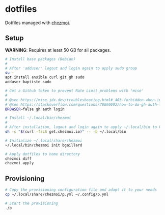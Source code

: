# dotfiles

Dotfiles managed with [chezmoi](https://github.com/twpayne/chezmoi).

## Setup

**WARNING**: Requires at least 50 GB for all packages.

```bash
# Install base packages (Debian)
#
# After 'adduser' logout and login again to apply sudo group
su -
apt install ansible curl git gh sudo
adduser baptiste sudo

# Get a Github token to prevent Rate Limit problems with 'mise'
#
# @see https://mise.jdx.dev/troubleshooting.html#_403-forbidden-when-installing-a-tool
# @see https://stackoverflow.com/questions/78890002/how-to-do-gh-auth-login-when-run-in-headless-mode#answer-78890003
BROWSER=false gh auth login

# Install ~/.local/bin/chezmoi
#
# After installation, logout and login again to apply ~/.local/bin to PATH
sh -c "$(curl -fsLS get.chezmoi.io)" -- -b ~/.local/bin

# Initialize ~/.local/share/chezmoi
~/.local/bin/chezmoi init bgaillard

# Apply dotfiles to home directory
chezmoi diff
chezmoi apply
```

## Provisioning

```bash
# Copy the provisioning configuration file and adapt it to your needs
cp ~/.local/share/chezmoi/p.yml ~/.config/p.yml

# Start the provisioning
./p
```
